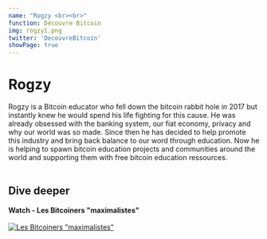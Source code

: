 ```yaml
---
name: "Rogzy <br><br>"
function: Découvre Bitcoin
img: rogzy1.png
twitter: 'DecouvreBitcoin'
showPage: true
---
```


# Rogzy
 
Rogzy is a Bitcoin educator who fell down the bitcoin rabbit hole in 2017 but instantly knew he would spend his life fighting for this cause. He was already obsessed with the banking system, our fiat economy, privacy and why our world was so made. Since then he has decided to help promote this industry and bring back balance to our word through education. Now he is helping to spawn bitcoin education projects and communities around the world and supporting them with free bitcoin education ressources.
<br><br>

## Dive deeper


<div class="grid grid-cols-2 gap-5">
<div class="p-3 my-2">

**Watch - Les Bitcoiners "maximalistes"**  <br><br>
[![Les Bitcoiners "maximalistes"](/content/rogzy2.png)](https://www.youtube.com/watch?v=y4ysUro7WtI/)
</div>



</div>

<br>





